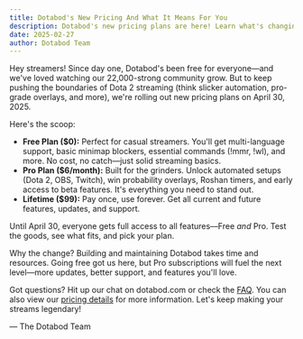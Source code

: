 ```yaml
---
title: Dotabod's New Pricing And What It Means For You
description: Dotabod's new pricing plans are here! Learn what's changing and how it affects you.
date: 2025-02-27
author: Dotabod Team
---
```


Hey streamers! Since day one, Dotabod's been free for everyone—and we've loved watching our 22,000-strong community grow. But to keep pushing the boundaries of Dota 2 streaming (think slicker automation, pro-grade overlays, and more), we're rolling out new pricing plans on April 30, 2025.

Here's the scoop:

- **Free Plan ($0):** Perfect for casual streamers. You'll get multi-language support, basic minimap blockers, essential commands (!mmr, !wl), and more. No cost, no catch—just solid streaming basics.
- **Pro Plan ($6/month):** Built for the grinders. Unlock automated setups (Dota 2, OBS, Twitch), win probability overlays, Roshan timers, and early access to beta features. It's everything you need to stand out.
- **Lifetime ($99):** Pay once, use forever. Get all current and future features, updates, and support.

Until April 30, everyone gets full access to all features—Free *and* Pro. Test the goods, see what fits, and pick your plan.

Why the change? Building and maintaining Dotabod takes time and resources. Going free got us here, but Pro subscriptions will fuel the next level—more updates, better support, and features you'll love.

Got questions? Hit up our chat on dotabod.com or check the [FAQ](http://localhost:3000/#faqs). You can also view our [pricing details](http://localhost:3000/#pricing) for more information. Let's keep making your streams legendary!

— The Dotabod Team
